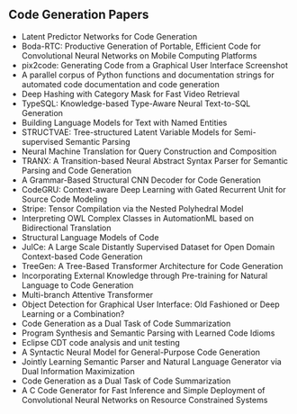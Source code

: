 <h2> Code Generation Papers </h2>

<ul>

                             

 <li><a target="_blank" href="https://github.com/manjunath5496/Code-Generation-Papers/blob/master/cg(1).pdf" style="text-decoration:none;">Latent Predictor Networks for Code Generation</a></li>

 <li><a target="_blank" href="https://github.com/manjunath5496/Code-Generation-Papers/blob/master/cg(2).pdf" style="text-decoration:none;">Boda-RTC: Productive Generation of Portable, Efficient Code for Convolutional Neural Networks on Mobile Computing Platforms</a></li>

<li><a target="_blank" href="https://github.com/manjunath5496/Code-Generation-Papers/blob/master/cg(3).pdf" style="text-decoration:none;">pix2code: Generating Code from a Graphical User Interface Screenshot</a></li>
 <li><a target="_blank" href="https://github.com/manjunath5496/Code-Generation-Papers/blob/master/cg(4).pdf" style="text-decoration:none;">A parallel corpus of Python functions and documentation strings for automated code documentation and code generation</a></li>                              




<li><a target="_blank" href="https://github.com/manjunath5496/Code-Generation-Papers/blob/master/cg(5).pdf" style="text-decoration:none;">Deep Hashing with Category Mask for Fast Video Retrieval</a></li>
<li><a target="_blank" href="https://github.com/manjunath5496/Code-Generation-Papers/blob/master/cg(6).pdf" style="text-decoration:none;">TypeSQL: Knowledge-based Type-Aware Neural Text-to-SQL Generation</a></li>
 <li><a target="_blank" href="https://github.com/manjunath5496/Code-Generation-Papers/blob/master/cg(7).pdf" style="text-decoration:none;">Building Language Models for Text with Named Entities</a></li>

 <li><a target="_blank" href="https://github.com/manjunath5496/Code-Generation-Papers/blob/master/cg(8).pdf" style="text-decoration:none;"> STRUCTVAE: Tree-structured Latent Variable Models for Semi-supervised Semantic Parsing </a></li>
   <li><a target="_blank" href="https://github.com/manjunath5496/Code-Generation-Papers/blob/master/cg(9).pdf" style="text-decoration:none;">Neural Machine Translation for Query Construction and Composition</a></li>
  
   
 <li><a target="_blank" href="https://github.com/manjunath5496/Code-Generation-Papers/blob/master/cg(10).pdf" style="text-decoration:none;">TRANX: A Transition-based Neural Abstract Syntax Parser for Semantic Parsing and Code Generation</a></li>                              
<li><a target="_blank" href="https://github.com/manjunath5496/Code-Generation-Papers/blob/master/cg(11).pdf" style="text-decoration:none;">A Grammar-Based Structural CNN Decoder for Code Generation</a></li>
<li><a target="_blank" href="https://github.com/manjunath5496/Code-Generation-Papers/blob/master/cg(12).pdf" style="text-decoration:none;">CodeGRU: Context-aware Deep Learning with Gated Recurrent Unit for Source Code Modeling</a></li>
<li><a target="_blank" href="https://github.com/manjunath5496/Code-Generation-Papers/blob/master/cg(13).pdf" style="text-decoration:none;">Stripe: Tensor Compilation via the Nested Polyhedral Model</a></li>

<li><a target="_blank" href="https://github.com/manjunath5496/Code-Generation-Papers/blob/master/cg(14).pdf" style="text-decoration:none;">Interpreting OWL Complex Classes in
AutomationML based on Bidirectional Translation</a></li>
                              
<li><a target="_blank" href="https://github.com/manjunath5496/Code-Generation-Papers/blob/master/cg(15).pdf" style="text-decoration:none;">Structural Language Models of Code</a></li>

<li><a target="_blank" href="https://github.com/manjunath5496/Code-Generation-Papers/blob/master/cg(16).pdf" style="text-decoration:none;">JuICe: A Large Scale Distantly Supervised Dataset for Open Domain Context-based Code Generation</a></li>

  <li><a target="_blank" href="https://github.com/manjunath5496/Code-Generation-Papers/blob/master/cg(17).pdf" style="text-decoration:none;">TreeGen: A Tree-Based Transformer Architecture for Code Generation</a></li>   
  
<li><a target="_blank" href="https://github.com/manjunath5496/Code-Generation-Papers/blob/master/cg(18).pdf" style="text-decoration:none;">Incorporating External Knowledge through Pre-training for Natural Language to Code Generation</a></li> 

  
<li><a target="_blank" href="https://github.com/manjunath5496/Code-Generation-Papers/blob/master/cg(19).pdf" style="text-decoration:none;">Multi-branch Attentive Transformer</a></li> 

<li><a target="_blank" href="https://github.com/manjunath5496/Code-Generation-Papers/blob/master/cg(20).pdf" style="text-decoration:none;">Object Detection for Graphical User Interface: Old Fashioned or Deep Learning or a Combination?</a></li>

<li><a target="_blank" href="https://github.com/manjunath5496/Code-Generation-Papers/blob/master/cg(21).pdf" style="text-decoration:none;">Code Generation as a Dual Task of
Code Summarization</a></li>
<li><a target="_blank" href="https://github.com/manjunath5496/Code-Generation-Papers/blob/master/cg(22).pdf" style="text-decoration:none;">Program Synthesis and Semantic Parsing
with Learned Code Idioms</a></li> 
 
 
 
 
 
 <li><a target="_blank" href="https://github.com/manjunath5496/Code-Generation-Papers/blob/master/cg(23).pdf" style="text-decoration:none;">Eclipse CDT code analysis and unit testing</a></li> 
 

   <li><a target="_blank" href="https://github.com/manjunath5496/Code-Generation-Papers/blob/master/cg(24).pdf" style="text-decoration:none;">A Syntactic Neural Model for General-Purpose Code Generation</a></li>
 
   <li><a target="_blank" href="https://github.com/manjunath5496/Code-Generation-Papers/blob/master/cg(25).pdf" style="text-decoration:none;">Jointly Learning Semantic Parser and Natural Language Generator via Dual Information Maximization</a></li>                              
 <li><a target="_blank" href="https://github.com/manjunath5496/Code-Generation-Papers/blob/master/cg(26).pdf" style="text-decoration:none;">Code Generation as a Dual Task of
Code Summarization</a></li>
 
 
 
 <li><a target="_blank" href="https://github.com/manjunath5496/Code-Generation-Papers/blob/master/cg(27).pdf" style="text-decoration:none;">A C Code Generator for Fast Inference and Simple Deployment of Convolutional Neural Networks on Resource Constrained Systems</a></li>
 
 </ul>
